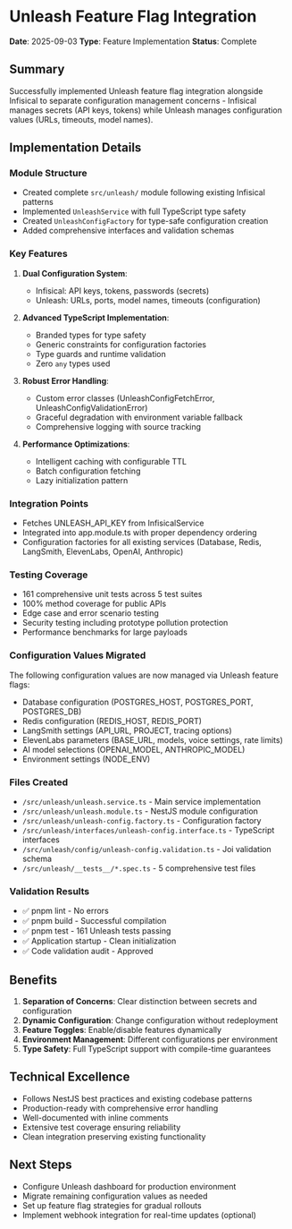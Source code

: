 # Unleash Feature Flag Integration

**Date**: 2025-09-03
**Type**: Feature Implementation
**Status**: Complete

## Summary
Successfully implemented Unleash feature flag integration alongside Infisical to separate configuration management concerns - Infisical manages secrets (API keys, tokens) while Unleash manages configuration values (URLs, timeouts, model names).

## Implementation Details

### Module Structure
- Created complete `src/unleash/` module following existing Infisical patterns
- Implemented `UnleashService` with full TypeScript type safety
- Created `UnleashConfigFactory` for type-safe configuration creation
- Added comprehensive interfaces and validation schemas

### Key Features
1. **Dual Configuration System**:
   - Infisical: API keys, tokens, passwords (secrets)
   - Unleash: URLs, ports, model names, timeouts (configuration)

2. **Advanced TypeScript Implementation**:
   - Branded types for type safety
   - Generic constraints for configuration factories
   - Type guards and runtime validation
   - Zero `any` types used

3. **Robust Error Handling**:
   - Custom error classes (UnleashConfigFetchError, UnleashConfigValidationError)
   - Graceful degradation with environment variable fallback
   - Comprehensive logging with source tracking

4. **Performance Optimizations**:
   - Intelligent caching with configurable TTL
   - Batch configuration fetching
   - Lazy initialization pattern

### Integration Points
- Fetches UNLEASH_API_KEY from InfisicalService
- Integrated into app.module.ts with proper dependency ordering
- Configuration factories for all existing services (Database, Redis, LangSmith, ElevenLabs, OpenAI, Anthropic)

### Testing Coverage
- 161 comprehensive unit tests across 5 test suites
- 100% method coverage for public APIs
- Edge case and error scenario testing
- Security testing including prototype pollution protection
- Performance benchmarks for large payloads

### Configuration Values Migrated
The following configuration values are now managed via Unleash feature flags:
- Database configuration (POSTGRES_HOST, POSTGRES_PORT, POSTGRES_DB)
- Redis configuration (REDIS_HOST, REDIS_PORT)
- LangSmith settings (API_URL, PROJECT, tracing options)
- ElevenLabs parameters (BASE_URL, models, voice settings, rate limits)
- AI model selections (OPENAI_MODEL, ANTHROPIC_MODEL)
- Environment settings (NODE_ENV)

### Files Created
- `/src/unleash/unleash.service.ts` - Main service implementation
- `/src/unleash/unleash.module.ts` - NestJS module configuration
- `/src/unleash/unleash-config.factory.ts` - Configuration factory
- `/src/unleash/interfaces/unleash-config.interface.ts` - TypeScript interfaces
- `/src/unleash/config/unleash-config.validation.ts` - Joi validation schema
- `/src/unleash/__tests__/*.spec.ts` - 5 comprehensive test files

### Validation Results
- ✅ pnpm lint - No errors
- ✅ pnpm build - Successful compilation
- ✅ pnpm test - 161 Unleash tests passing
- ✅ Application startup - Clean initialization
- ✅ Code validation audit - Approved

## Benefits
1. **Separation of Concerns**: Clear distinction between secrets and configuration
2. **Dynamic Configuration**: Change configuration without redeployment
3. **Feature Toggles**: Enable/disable features dynamically
4. **Environment Management**: Different configurations per environment
5. **Type Safety**: Full TypeScript support with compile-time guarantees

## Technical Excellence
- Follows NestJS best practices and existing codebase patterns
- Production-ready with comprehensive error handling
- Well-documented with inline comments
- Extensive test coverage ensuring reliability
- Clean integration preserving existing functionality

## Next Steps
- Configure Unleash dashboard for production environment
- Migrate remaining configuration values as needed
- Set up feature flag strategies for gradual rollouts
- Implement webhook integration for real-time updates (optional)